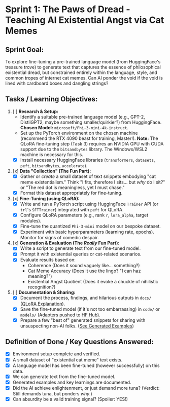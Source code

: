 # Sprint 1: The Paws of Dread - Teaching AI Existential Angst via Cat Memes

## Sprint Goal:

To explore fine-tuning a pre-trained language model (from HuggingFace's treasure trove) to generate text that captures the essence of philosophical existential dread, but constrained entirely within the language, style, and common tropes of internet cat memes. Can AI ponder the void if the void is lined with cardboard boxes and dangling strings?

## Tasks / Learning Objectives:

1.  [ ] **Research & Setup:**
    - Identify a suitable pre-trained language model (e.g., GPT-2, DistilGPT2, maybe something smaller/quirkier?) from HuggingFace. **Chosen Model:** `microsoft/Phi-3-mini-4k-instruct`.
    - Set up the PyTorch environment on the chosen machine (recommend the RTX 4090 beast for training, Master!). **Note:** The QLoRA fine-tuning step (Task 3) requires an NVIDIA GPU with CUDA support due to the `bitsandbytes` library. The Windows/WSL2 machine is necessary for this.
    - [x] Install necessary HuggingFace libraries (`transformers`, `datasets`, `peft`, `bitsandbytes`, `accelerate`).
2.  [x] **Data "Collection" (The Fun Part):**
    - [x] Gather or _create_ a small dataset of text snippets embodying "cat meme existentialism." Think "I fits, therefore I sits... but _why_ do I sit?" or "The red dot is meaningless, yet I must chase."
    - [x] Format this dataset appropriately for fine-tuning.
3.  [x] **Fine-Tuning (using QLoRA):**
    - [x] Write and run a PyTorch script using HuggingFace `Trainer` API (or `trl`'s `SFTTrainer`) integrated with `peft` for QLoRA.
    - [x] Configure QLoRA parameters (e.g., rank `r`, `lora_alpha`, target modules).
    - [x] Fine-tune the quantized `Phi-3-mini` model on our bespoke dataset.
    - [x] Experiment with basic hyperparameters (learning rate, epochs). Monitor for signs of comedic despair.
4.  [x] **Generation & Evaluation (The _Really_ Fun Part):**
    - [x] Write a script to generate text from our fine-tuned model.
    - [x] Prompt it with existential queries or cat-related scenarios.
    - [x] Evaluate results based on:
      - Coherence (Does it sound vaguely like... something?)
      - Cat Meme Accuracy (Does it use the lingo? "I can haz meaning?")
      - Existential Angst Quotient (Does it evoke a chuckle of nihilistic recognition?)
5.  [ ] **Documentation & Sharing:**
    - [x] Document the process, findings, and hilarious outputs in `docs/` ([QLoRA Explanation](docs/01_qlora_finetuning_explanation.md)).
    - [x] Save the fine-tuned model (if it's not too embarrassing) in `code/` or `models/` (Adapters pushed to [HF Hub](https://huggingface.co/leonvanbokhorst/phi-3-mini-4k-instruct-existential-cats-v1)).
    - [x] Prepare a few "best of" generated snippets for sharing with unsuspecting non-AI folks. ([See Generated Examples](results/generated_responses.md))

## Definition of Done / Key Questions Answered:

- [x] Environment setup complete and verified.
- [x] A small dataset of "existential cat meme" text exists.
- [x] A language model has been fine-tuned (however successfully) on this data.
- [x] We can generate text from the fine-tuned model.
- [x] Generated examples and key learnings are documented.
- [x] Did the AI achieve enlightenment, or just demand more tuna? (Verdict: Still demands tuna, but ponders *why*.)
- [x] Can absurdity be a valid training signal? (Spoiler: YES!)
